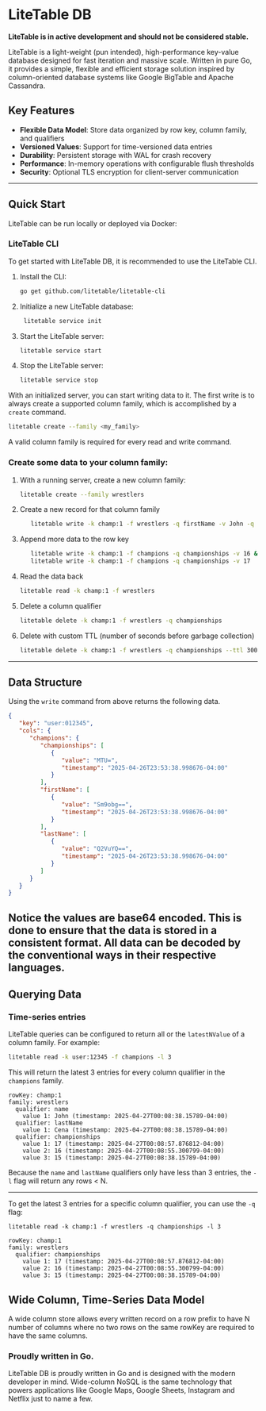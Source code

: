 # LiteTable DB
**LiteTable is in active development and should not be considered stable.**

LiteTable is a light-weight (pun intended), high-performance key-value database designed for fast 
iteration and massive scale. Written in pure Go, it provides a simple, flexible and efficient 
storage solution inspired by column-oriented database systems like Google BigTable and Apache Cassandra.

## Key Features

- **Flexible Data Model**: Store data organized by row key, column family, and qualifiers
- **Versioned Values**: Support for time-versioned data entries
- **Durability**: Persistent storage with WAL for crash recovery
- **Performance**: In-memory operations with configurable flush thresholds
- **Security**: Optional TLS encryption for client-server communication
---
## Quick Start

LiteTable can be run locally or deployed via Docker:

### LiteTable CLI
To get started with LiteTable DB, it is recommended to use the LiteTable CLI. 

1. Install the CLI:
   ```bash
   go get github.com/litetable/litetable-cli
   ```
2. Initialize a new LiteTable database:
   ```bash
    litetable service init
    ```
   
3. Start the LiteTable server:
   ```bash
   litetable service start
   ```

4. Stop the LiteTable server:
   ```bash
   litetable service stop
   ```

With an initialized server, you can start writing data to it. The first write is to always 
create a supported column family, which is accomplished by a `create` command.
```bash
litetable create --family <my_family>
```

A valid column family is required for every read and write command.

### Create some data to your column family:
1. With a running server, create a new column family:
   ```bash
   litetable create --family wrestlers
   ```

2. Create a new record for that column family
   ```bash
      litetable write -k champ:1 -f wrestlers -q firstName -v John -q lastName -v Cena -q  championships -v 15
      ```
3. Append more data to the row key
   ```bash
      litetable write -k champ:1 -f champions -q championships -v 16 &&
      litetable write -k champ:1 -f champions -q championships -v 17
      ```
4. Read the data back
   ```bash
   litetable read -k champ:1 -f wrestlers
   ```

5. Delete a column qualifier 
   ```bash
   litetable delete -k champ:1 -f wrestlers -q championships
   ```
   
6. Delete with custom TTL (number of seconds before garbage collection)
   ```bash
   litetable delete -k champ:1 -f wrestlers -q championships --ttl 300
   ```
---
## Data Structure
Using the `write` command from above returns the following data.
```json
{
   "key": "user:012345",
   "cols": {
      "champions": {
         "championships": [
            {
               "value": "MTU=",
               "timestamp": "2025-04-26T23:53:38.998676-04:00"
            }
         ],
         "firstName": [
            {
               "value": "Sm9obg==",
               "timestamp": "2025-04-26T23:53:38.998676-04:00"
            }
         ],
         "lastName": [
            {
               "value": "Q2VuYQ==",
               "timestamp": "2025-04-26T23:53:38.998676-04:00"
            }
         ]
      }
   }
}
```

Notice the values are base64 encoded. This is done to ensure that the data is stored in a 
consistent format. All data can be decoded by the conventional ways in their respective languages.
---
## Querying Data
### Time-series entries
LiteTable queries can be configured to return all or the `latestNValue` of a column family. For 
example:
```bash
litetable read -k user:12345 -f champions -l 3
```

This will return the latest 3 entries for every column qualifier in the `champions` family.

```
rowKey: champ:1
family: wrestlers
  qualifier: name
    value 1: John (timestamp: 2025-04-27T00:08:38.15789-04:00)
  qualifier: lastName
    value 1: Cena (timestamp: 2025-04-27T00:08:38.15789-04:00)
  qualifier: championships
    value 1: 17 (timestamp: 2025-04-27T00:08:57.876812-04:00)
    value 2: 16 (timestamp: 2025-04-27T00:08:55.300799-04:00)
    value 3: 15 (timestamp: 2025-04-27T00:08:38.15789-04:00)
```
Because the `name` and `lastName` qualifiers only have less than 3 entries, the `-l` flag will 
return any rows < N.

---
To get the latest 3 entries for a specific column qualifier, you can use the `-q` flag:
```
litetable read -k champ:1 -f wrestlers -q championships -l 3
```

```
rowKey: champ:1
family: wrestlers
  qualifier: championships
    value 1: 17 (timestamp: 2025-04-27T00:08:57.876812-04:00)
    value 2: 16 (timestamp: 2025-04-27T00:08:55.300799-04:00)
    value 3: 15 (timestamp: 2025-04-27T00:08:38.15789-04:00)

```
## Wide Column, Time-Series Data Model
A wide column store allows every written record on a row prefix to have N number of columns 
where no two rows on the same rowKey are required to have the same columns.

### Proudly written in Go.
LiteTable DB is proudly written in Go and is designed with the modern developer in mind. 
Wide-column NoSQL is the same technology that powers applications like Google Maps, Google 
Sheets, Instagram and Netflix just to name a few.   

